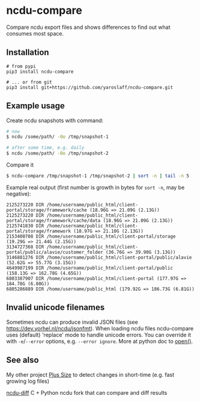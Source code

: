 # ncdu-compare
Compare ncdu export files and shows differences to find out what consumes most space.

## Installation

~~~
# from pypi
pip3 install ncdu-compare

# ... or from git
pip3 install git+https://github.com/yaroslaff/ncdu-compare.git
~~~

## Example usage

Create ncdu snapshots with command:

~~~bash
# now
$ ncdu /some/path/ -0o /tmp/snapshot-1

# after some time, e.g. daily
$ ncdu /some/path/ -0o /tmp/snapshot-2
~~~

Compare it
~~~bash
$ ncdu-compare /tmp/snapshot-1 /tmp/snapshot-2 | sort -n | tail -n 5
~~~

Example real output (first number is growth in bytes for `sort -n`, may be negative):
~~~
2125273220 DIR /home/username/public_html/client-portal/storage/framework/cache (18.96G => 21.09G (2.13G))
2125273220 DIR /home/username/public_html/client-portal/storage/framework/cache/data (18.96G => 21.09G (2.13G))
2125741830 DIR /home/username/public_html/client-portal/storage/framework (18.97G => 21.10G (2.13G))
2153400708 DIR /home/username/public_html/client-portal/storage (19.29G => 21.44G (2.15G))
3134727368 DIR /home/username/public_html/client-portal/public/alavie/customer_folder (36.76G => 39.90G (3.13G))
3146881276 DIR /home/username/public_html/client-portal/public/alavie (52.62G => 55.77G (3.15G))
4649987199 DIR /home/username/public_html/client-portal/public (158.13G => 162.78G (4.65G))
6803387907 DIR /home/username/public_html/client-portal (177.97G => 184.78G (6.80G))
6805286889 DIR /home/username/public_html (179.92G => 186.73G (6.81G))
~~~

## Invalid unicode filenames
Sometimes ncdu can produce invalid JSON files (see https://dev.yorhel.nl/ncdu/jsonfmt). When loading ncdu files ncdu-compare uses (default) 'replace' mode to handle unicode errors. You can  override it with `-e`/`--error` options, e.g. `--error ignore`. More at python doc to [open()](https://docs.python.org/3/library/functions.html#open).

## See also

My other project [Plus Size](https://github.com/yaroslaff/pluss) to detect changes in short-time (e.g. fast growing log files)

[ncdu-diff](https://github.com/lilydjwg/ncdu-diff) C + Python ncdu fork that can compare and diff results

